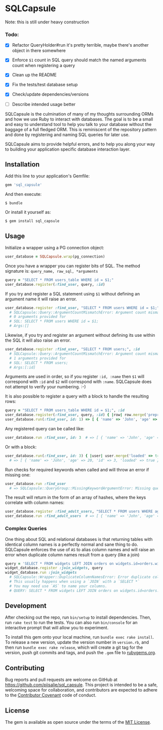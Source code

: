 # SQLCapsule

Note: this is still under heavy construction

### Todo:
- [x] Refactor QueryHolder#run it's pretty terrible, maybe there's another object in there somewhere
- [x] Enforce `$1` count in SQL query should match the named arguments count when registering a query
- [x] Clean up the README
- [x] Fix the tests/test database setup
- [x] Check/update dependencies/versions
- [ ] Describe intended usage better


SQLCapsule is the culmination of many of my thoughts surrounding ORMs and how we use Ruby to
interact with databases. The goal is to be a small and easy to understand tool to help you
talk to your database without the baggage of a full fledged ORM. This is reminiscent of the
repository pattern and done by registering and naming SQL queries for later use.

SQLCapsule aims to provide helpful errors, and to help you along your way to building
your application specific database interaction layer.


## Installation

Add this line to your application's Gemfile:

```ruby
gem 'sql_capsule'
```

And then execute:

    $ bundle

Or install it yourself as:

    $ gem install sql_capsule

## Usage

Initialize a wrapper using a PG connection object:
```ruby
user_database = SQLCapsule.wrap(pg_connection)
```

Once you have a wrapper you can register bits of SQL. The method
signature is: `query_name, raw_sql, *arguments`

```ruby
query = "SELECT * FROM users_table WHERE id = $1;"
user_database.register(:find_user, query, :id)
```

If you try and register a SQL statement using `$1` without defining an
argument name it will raise an error.

```ruby
user_database.register :find_user, "SELECT * FROM users WHERE id = $1;"
  # SQLCapsule::Query::ArgumentCountMismatchError: Argument count mismatch
  # 0 arguments provided for
  # SQL: SELECT * FROM users WHERE id = $1;
  # Args:[]
```

Likewise, if you try and register an argument without defining
its use within the SQL it will also raise an error.

```ruby
user_database.register :find_user, "SELECT * FROM users;", :id
  # SQLCapsule::Query::ArgumentCountMismatchError: Argument count mismatch
  # 1 arguments provided for
  # SQL: SELECT * FROM users;
  # Args:[:id]
```

Arguments are used in order, so if you register `:id, :name` then `$1` will
correspond with `:id` and `$2` will correspond with `:name`. SQLCapsule does
not attempt to verify your numbering. :-)

It is also possible to register a query with a block to handle the resulting rows:

```ruby
query = "SELECT * FROM users_table WHERE id = $1;", :id
user_database.register(:find_user, query, :id) { |row| row.merge('preprocessed' => true) }
user_database.run(:find_user, id: 1) => [ { 'name' => 'John', 'age' => 20, 'id' => 3, 'preprocessed' => true} ]
```

Any registered query can be called like:
```ruby
user_database.run :find_user, id: 3  # => [ { 'name' => 'John', 'age' => 20, 'id' => 3 } ]
```

Or with a block:
```ruby
user_database.run(:find_user, id: 3) { |user| user.merge('loaded' => true) }
  # => [ { 'name' => 'John', 'age' => 20, 'id' => 3, 'loaded' => true } ]
```

Run checks for required keywords when called and will throw an error if missing one:
```ruby
user_database.run :find_user
  # => SQLCapsule::QueryGroup::MissingKeywordArgumentError: Missing query argument: id
```

The result will return in the form of an array of hashes, where the keys correlate with column names:
```ruby
user_database.register :find_adult_users, "SELECT * FROM users WHERE age >= 18;"
user_database.run :find_adult_users  # => [ { 'name' => 'John', 'age' => 20 }, { 'name' =>  'Anne', 'age' =>  23 } ]
```

### Complex Queries

One thing about SQL and relational databases is that returning tables with identical
column names is a perfectly normal and sane thing to do. SQLCapsule enforces the use
of `AS` to alias column names and will raise an error when duplicate column names result
from a query (like a join)

```ruby
query = 'SELECT * FROM widgets LEFT JOIN orders on widgets.id=orders.widget_id;'
widget_database.register :join_widgets, query
widget_database.run :join_widgets
  # SQLCapsule::Wrapper::DuplicateColumnNamesError: Error duplicate column names in resulting table: ["name", "price", "id", "widget_id", "amount", "id"]
  # This usually happens when using a `JOIN` with a `SELECT *`
  # You may need use `AS` to name your columns.
  # QUERY: SELECT * FROM widgets LEFT JOIN orders on widgets.id=orders.widget_id;
```

## Development

After checking out the repo, run `bin/setup` to install dependencies. Then, run `rake test` to run the tests. You can also run `bin/console` for an interactive prompt that will allow you to experiment.

To install this gem onto your local machine, run `bundle exec rake install`. To release a new version, update the version number in `version.rb`, and then run `bundle exec rake release`, which will create a git tag for the version, push git commits and tags, and push the `.gem` file to [rubygems.org](https://rubygems.org).

## Contributing

Bug reports and pull requests are welcome on GitHub at https://github.com/piisalie/sql_capsule. This project is intended to be a safe, welcoming space for collaboration, and contributors are expected to adhere to the [Contributor Covenant](contributor-covenant.org) code of conduct.


## License

The gem is available as open source under the terms of the [MIT License](http://opensource.org/licenses/MIT).
